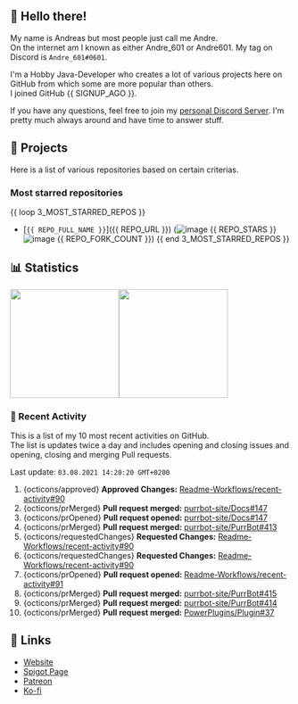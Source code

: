 <!-- Links -->
[purr]: https://purrbot.site
[discord]: https://discord.gg/6dazXp6
[website]: https://andre601.ch
[spigot]: https://www.spigotmc.org/resources/authors/56829/
[patreon]: https://patreon.com/andre_601
[ko-fi]: https://ko-fi.com/andre_601

## 👋 Hello there!
My name is Andreas but most people just call me Andre.  
On the internet am I known as either Andre_601 or Andre601. My tag on Discord is `Andre_601#0601`.

I'm a Hobby Java-Developer who creates a lot of various projects here on GitHub from which some are more popular than others.  
I joined GitHub {{ SIGNUP_AGO }}.

If you have any questions, feel free to join my [personal Discord Server][discord]. I'm pretty much always around and have time to answer stuff.

## 📁 Projects
Here is a list of various repositories based on certain criterias.

### Most starred repositories

{{ loop 3_MOST_STARRED_REPOS }}
- [`{{ REPO_FULL_NAME }}`]({{ REPO_URL }}) (![image](https://cdn.jsdelivr.net/gh/Readme-Workflows/Readme-Icons@main/icons/octicons/StarredRepository.svg) {{ REPO_STARS }} ![image](https://cdn.jsdelivr.net/gh/Readme-Workflows/Readme-Icons@main/icons/octicons/ForkedRepository.svg) {{ REPO_FORK_COUNT }})
{{ end 3_MOST_STARRED_REPOS }}

## 📊 Statistics
<img height="195px" src="https://github-readme-stats.vercel.app/api?username=Andre601&show_icons=true&hide_rank=true&title_color=3498db&bg_color=ffffff00&text_color=718096&disable_animations=true"><img height="195px" src="https://github-readme-stats.vercel.app/api/top-langs?username=Andre601&layout=compact&title_color=3498db&bg_color=ffffff00&text_color=718096">

### 📜 Recent Activity
This is a list of my 10 most recent activities on GitHub.  
The list is updates twice a day and includes opening and closing issues and opening, closing and merging Pull requests.

<!--RECENT_ACTIVITY:last_update-->
Last update: `03.08.2021 14:20:20 GMT+0200`
<!--RECENT_ACTIVITY:last_update_end-->
<!--RECENT_ACTIVITY:start-->
1. {octicons/approved} **Approved Changes:** [Readme-Workflows/recent-activity#90](https://github.com/Readme-Workflows/recent-activity/pull/90#pullrequestreview-721047846)
2. {octicons/prMerged} **Pull request merged:** [purrbot-site/Docs#147](https://github.com/purrbot-site/Docs/pull/147)
3. {octicons/prOpened} **Pull request opened:** [purrbot-site/Docs#147](https://github.com/purrbot-site/Docs/pull/147)
4. {octicons/prMerged} **Pull request merged:** [purrbot-site/PurrBot#413](https://github.com/purrbot-site/PurrBot/pull/413)
5. {octicons/requestedChanges} **Requested Changes:** [Readme-Workflows/recent-activity#90](https://github.com/Readme-Workflows/recent-activity/pull/90#pullrequestreview-720249492)
6. {octicons/requestedChanges} **Requested Changes:** [Readme-Workflows/recent-activity#90](https://github.com/Readme-Workflows/recent-activity/pull/90#pullrequestreview-720249492)
7. {octicons/prOpened} **Pull request opened:** [Readme-Workflows/recent-activity#91](https://github.com/Readme-Workflows/recent-activity/pull/91)
8. {octicons/prMerged} **Pull request merged:** [purrbot-site/PurrBot#415](https://github.com/purrbot-site/PurrBot/pull/415)
9. {octicons/prMerged} **Pull request merged:** [purrbot-site/PurrBot#414](https://github.com/purrbot-site/PurrBot/pull/414)
10. {octicons/prMerged} **Pull request merged:** [PowerPlugins/Plugin#37](https://github.com/PowerPlugins/Plugin/pull/37)
<!--RECENT_ACTIVITY:end-->

## 🔗 Links
- [Website]
- [Spigot Page][spigot]
- [Patreon]
- [Ko-fi]
